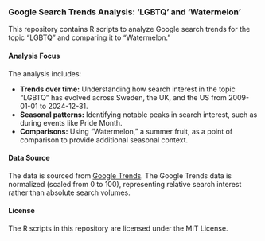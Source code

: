 ### Google Search Trends Analysis: ‘LGBTQ’ and ‘Watermelon’

This repository contains R scripts to analyze Google search trends for the topic “LGBTQ” and comparing it to “Watermelon.”

#### Analysis Focus

The analysis includes:
* **Trends over time:** Understanding how search interest in the topic “LGBTQ” has evolved across Sweden, the UK, and the US from 2009-01-01 to 2024-12-31.
* **Seasonal patterns:** Identifying notable peaks in search interest, such as during events like Pride Month.
* **Comparisons:** Using “Watermelon,” a summer fruit, as a point of comparison to provide additional seasonal context.

#### Data Source

The data is sourced from [Google Trends](https://trends.google.com/trends/explore?date=2004-01-01%202024-12-31,2004-01-01%202024-12-31,2004-01-01%202024-12-31,2004-01-01%202024-12-31&geo=GB,SE,US,GB&q=%2Fm%2F0hn10,%2Fm%2F0hn10,%2Fm%2F0hn10,%2Fm%2F0kpqd&hl=en-GB). The Google Trends data is normalized (scaled from 0 to 100), representing relative search interest rather than absolute search volumes.

#### License

The R scripts in this repository are licensed under the MIT License.